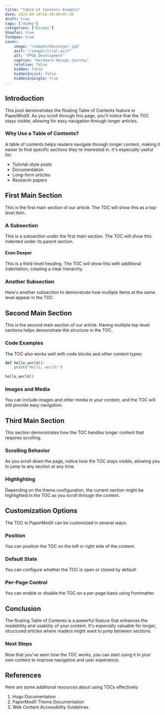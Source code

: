 ```yaml
---
title: "Table of Contents Example"
date: 2025-04-14T16:30:00+05:30
draft: true
tags: ["dummy"]
categories: ["Essays"]
ShowToc: true
TocOpen: true
cover:
    image: "/images/messenger.jpg"
    avif: "/images/trial.avif"
    alt: "FPGA Development"
    caption: "Hardware design journey"
    relative: false
    hidden: false
    hiddenInList: false
    hiddenInSingle: true
---
```


## Introduction

This post demonstrates the floating Table of Contents feature in PaperModX. As you scroll through this page, you'll notice that the TOC stays visible, allowing for easy navigation through longer articles.

### Why Use a Table of Contents?

A table of contents helps readers navigate through longer content, making it easier to find specific sections they're interested in. It's especially useful for:

- Tutorial-style posts
- Documentation
- Long-form articles
- Research papers

## First Main Section

This is the first main section of our article. The TOC will show this as a top-level item.

### A Subsection

This is a subsection under the first main section. The TOC will show this indented under its parent section.

#### Even Deeper

This is a third-level heading. The TOC will show this with additional indentation, creating a clear hierarchy.

### Another Subsection

Here's another subsection to demonstrate how multiple items at the same level appear in the TOC.

## Second Main Section

This is the second main section of our article. Having multiple top-level sections helps demonstrate the structure in the TOC.

### Code Examples

The TOC also works well with code blocks and other content types:

```python
def hello_world():
    print("Hello, world!")
    
hello_world()
```

### Images and Media

You can include images and other media in your content, and the TOC will still provide easy navigation.

## Third Main Section

This section demonstrates how the TOC handles longer content that requires scrolling.

### Scrolling Behavior

As you scroll down the page, notice how the TOC stays visible, allowing you to jump to any section at any time.

### Highlighting

Depending on the theme configuration, the current section might be highlighted in the TOC as you scroll through the content.

## Customization Options

The TOC in PaperModX can be customized in several ways:

### Position

You can position the TOC on the left or right side of the content.

### Default State

You can configure whether the TOC is open or closed by default.

### Per-Page Control

You can enable or disable the TOC on a per-page basis using frontmatter.

## Conclusion

The floating Table of Contents is a powerful feature that enhances the readability and usability of your content. It's especially valuable for longer, structured articles where readers might want to jump between sections.

### Next Steps

Now that you've seen how the TOC works, you can start using it in your own content to improve navigation and user experience.

## References

Here are some additional resources about using TOCs effectively:

1. Hugo Documentation
2. PaperModX Theme Documentation
3. Web Content Accessibility Guidelines
